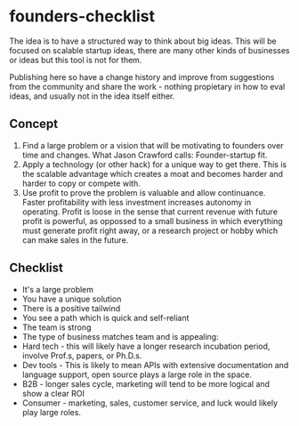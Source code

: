 # founders-checklist

The idea is to have a structured way to think about big ideas. This will be focused on scalable startup ideas, there are many other kinds of businesses or ideas but this tool is not for them.

Publishing here so have a change history and improve from suggestions from the community and share the work - nothing propietary in how to eval ideas, and usually not in the idea itself either.

## Concept

1. Find a large problem or a vision that will be motivating to founders over time and changes. What Jason Crawford calls: Founder-startup fit.
2. Apply a technology (or other hack) for a unique way to get there. This is the scalable advantage which creates a moat and becomes harder and harder to copy or compete with.
3. Use profit to prove the problem is valuable and allow continuance. Faster profitability with less investment increases autonomy in operating. Profit is loose in the sense that current revenue with future profit is powerful, as oppossed to a small business in which everything must generate profit right away, or a research project or hobby which can make sales in the future.

## Checklist

* It's a large problem
* You have a unique solution
* There is a positive tailwind
* You see a path which is quick and self-reliant
* The team is strong
* The type of business matches team and is appealing:
 * Hard tech - this will likely have a longer research incubation period, involve Prof.s, papers, or Ph.D.s. 
 * Dev tools - This is likely to mean APIs with extensive documentation and language support, open source plays a large role in the space.
 * B2B - longer sales cycle, marketing will tend to be more logical and show a clear ROI
 * Consumer - marketing, sales, customer service, and luck would likely play large roles.




